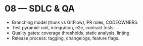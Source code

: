 # 08 — SDLC & QA

- Branching model (trunk vs GitFlow), PR rules, CODEOWNERS.
- Test pyramid: unit, integration, e2e, contract tests.
- Quality gates: coverage thresholds, static analysis, linting.
- Release process: tagging, changelogs, feature flags.